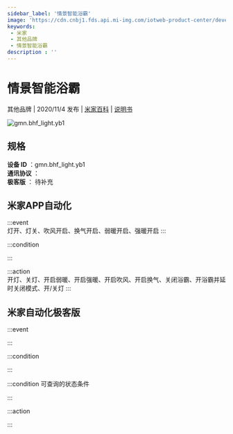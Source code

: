 ```yaml
---
sidebar_label: '情景智能浴霸'
image: 'https://cdn.cnbj1.fds.api.mi-img.com/iotweb-product-center/developer_1688349672065c0R1czuL.png?GalaxyAccessKeyId=AKVGLQWBOVIRQ3XLEW&Expires=9223372036854775807&Signature=KsVQfQ+QUAhnVvxT7wu3FZqL1RA='
keywords: 
 - 米家
 - 其他品牌
 - 情景智能浴霸
description : ''
---
```

# 情景智能浴霸

其他品牌 | 2020/11/4 发布 | [米家百科](https://home.mi.com/webapp/content/baike/product/index.html?model=gmn.bhf_light.yb1) | [说明书](https://home.mi.com/views/introduction.html?model=gmn.bhf_light.yb1&region=cn)

![gmn.bhf_light.yb1](https://cdn.cnbj1.fds.api.mi-img.com/iotweb-product-center/developer_1688349672065c0R1czuL.png?GalaxyAccessKeyId=AKVGLQWBOVIRQ3XLEW&Expires=9223372036854775807&Signature=KsVQfQ+QUAhnVvxT7wu3FZqL1RA=)

## 规格  
> 
**设备 ID** ：gmn.bhf_light.yb1  
**通讯协议** ：  
**极客版**  ： 待补充 


## 米家APP自动化  

:::event  
灯开、灯关、吹风开启、换气开启、弱暖开启、强暖开启
:::

:::condition  

:::

:::action   
开灯、关灯、开启弱暖、开启强暖、开启吹风、开启换气、关闭浴霸、开浴霸并延时关闭模式、开/关灯
:::

## 米家自动化极客版  

:::event  

:::

:::condition  

:::

:::condition 可查询的状态条件  

:::

:::action  

:::

        
